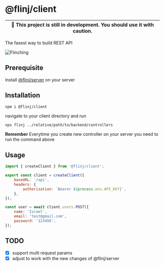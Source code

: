 # @flinj/client

| :construction: This project is still in development. You should use it with caution. |
| ------------------------------------------------------------------------------------ |

The fasest way to build REST API

![Flinching](https://media.giphy.com/media/TpXiNmXLdpOaEENYci/giphy.gif)

## Prerequisite

Install [@flinj/server](https://www.npmjs.com/package/@flinj/server) on your server

## Installation

```bash
npm i @flinj/client
```

navigate to your client directory and run

```base
npx flinj ../relative/path/to/backend/controllers
```

**Remember**
Everytime you create new controller on your server you need to run the command above

## Usage

```js
import { createClient } from '@flinj/client';

export const client = createClient({
	baseURL: '/api',
	headers: {
		authorization: `Bearer ${process.env.API_KEY}`,
	},
});

const user = await client.users.POST({
	name: 'Israel',
	email: 'test@gmail.com',
	password: '123456',
});
```

## TODO

- [x] support multi request params
- [x] adjust to work with the new changes of @flinj/server
